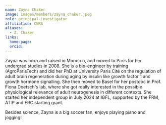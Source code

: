 ```yaml
---
name: Zayna Chaker
image: images/members/zayna_chaker.jpeg
role: principal-investigator
affiliation: CNRS
aliases:
  - Z. Chaker
links:
  home-page:
  orcid:
---
```


Zayna was born and raised in Morocco, and moved to Paris for her undergrad studies in 2008. She is a bio-engineer by training (AgroParisTech) and did her PhD at University Paris Cité on the regulation of adult brain regeneration during aging by insulin like growth factor 1 and growth hormone signalling. She then moved to Basel for her postdoc in Prof. Fiona Doetsch's lab, where she got really interested in the possible physiological relevance of adult neurogenesis in different contexts. She started her independent group in July 2024 at IGFL, supported by the FRM, ATIP and ERC starting grant.

Besides science, Zayna is a big soccer fan, enjoys playing piano and jogging!